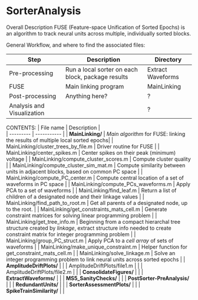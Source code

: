 # SorterAnalysis

Overall Description
FUSE (Feature-space Unification of Sorted Epochs) is an algorithm to
track neural units across multiple, individually sorted blocks. 

General Workflow, and where to find the associated files:

| Step | Description | Directory |
----- | ---------| --------| 
Pre-processing |  Run a local sorter on each block, package results | Extract Waveforms |
FUSE | Main linking program | MainLinking |
Post-processing | Anything here? | ? |
Analysis and Visualization |  | ? |


CONTENTS: 
| File name | Description |  
| --------- | ----------- |
| **MainLinking/** | *Main algorithm* for FUSE: linking the results of multiple local sorted epochs|
| MainLinking/cluster_trees_by_file.m | Driver routine for FUSE |
| MainLinking/center_spikes.m | Center spikes on their peak (minimum) voltage |
| MainLinking/compute_cluster_scores.m | Compute cluster quality |
| MainLinking/compute_cluster_sim_mat.m | Compute similarity between units in adjacent blocks, based on common PC space |
| MainLinking/compute_PC_center.m |  Compute central location of a set of waveforms in PC space |
| MainLinking/compute_PCs_waveforms.m | Apply PCA to a set of waveforms | 
| MainLinking/find_leaf.m | Return a list of children of a designated node and their linkage values |
| MainLinking/find_path_to_root.m | Get all parents of a designated node, up to the root. |
| MainLinking/get_constraints_mats_cell.m | Generate constraint matrices for solving linear programming problem |
| MainLinking/get_tree_info.m |  Beginning from a compact hierarchal tree structure created by *linkage*, extract structure info needed to create constraint matrix for integer programming problem |
| MainLinking/group_PC_struct.m |  Apply PCA to a *cell array* of sets of waveforms | 
| MainLinking/make_unique_constraint.m | Helper function for get_constraint_mats_cell.m |
| MainLinking/solve_linkage.m | Solve an integer programming problem to link neural units across sorted epochs | 
| **AmplitudeDriftPlots/** |  |
| AmplitudeDriftPlots/file1.m |  |
| AmplitudeDriftPlots/file2.m  |  |
| **ConsolidateFigures/** |   |
| **ExtractWaveforms/** |  |
| **MS5_SanityChecks/** |  |
| **PostSorter-PreAnalysis/** |  |
| **RedundantUnits/** |  |
| **SorterAssessmentPlots/** |  |
| **SpikeTrainSimilarity/** |  |
